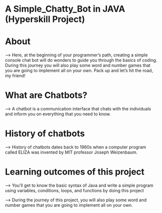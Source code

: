 # A Simple_Chatty_Bot in JAVA (Hyperskill Project)

# About

--> Here, at the beginning of your programmer’s path, creating a simple console chat bot will do wonders to guide you through the basics of    coding. During this journey you will also play some word and number games that you are going to implement all on your own. Pack up and      let’s hit the road, my friend!

# What are Chatbots?

--> A chatbot is a communication interface that chats with the individuals and inform you on everything that you need to know.

# History of chatbots

--> History of chatbots dates back to 1960s when a computer program called ELIZA was invented by MIT professor Joseph Weizenbaum.

# Learning outcomes of this project

--> You’ll get to know the basic syntax of Java and write a simple program using variables, conditions, loops, and functions by doing this    project

--> During the journey of this project, you will also play some word and number games that you are going to implement all on your own.
